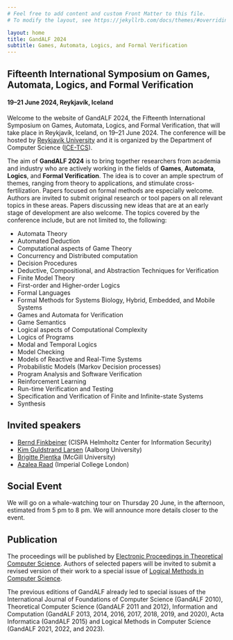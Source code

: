 ```yaml
---
# Feel free to add content and custom Front Matter to this file.
# To modify the layout, see https://jekyllrb.com/docs/themes/#overriding-theme-defaults

layout: home
title: GandALF 2024
subtitle: Games, Automata, Logics, and Formal Verification
---
```


## Fifteenth International Symposium on Games, Automata, Logics, and Formal Verification ##

#### 19–21 June 2024, Reykjavík, Iceland ####

Welcome to the website of GandALF 2024, the Fifteenth International Symposium on Games, Automata, Logics, and Formal Verification, that will take place in Reykjavík, Iceland, on 19–21 June 2024. The conference will be hosted by [Reykjavík University](https://en.ru.is/) and it is organized by the Department of Computer Science ([ICE-TCS](https://icetcs.ru.is)).

The aim of **GandALF 2024** is to bring together researchers from academia and industry who are actively working in the fields of **Games**, **Automata**, **Logics**, and **Formal Verification**. The idea is to cover an ample spectrum of themes, ranging from theory to applications, and stimulate cross-fertilization. Papers focused on formal methods are especially welcome. Authors are invited to submit original research or tool papers on all relevant topics in these areas. Papers discussing new ideas that are at an early stage of development are also welcome. The topics covered by the conference include, but are not limited to, the following:

* Automata Theory
* Automated Deduction
* Computational aspects of Game Theory
* Concurrency and Distributed computation
* Decision Procedures
* Deductive, Compositional, and Abstraction Techniques for Verification
* Finite Model Theory
* First-order and Higher-order Logics
* Formal Languages
* Formal Methods for Systems Biology, Hybrid, Embedded, and Mobile Systems
* Games and Automata for Verification
* Game Semantics
* Logical aspects of Computational Complexity
* Logics of Programs
* Modal and Temporal Logics
* Model Checking
* Models of Reactive and Real-Time Systems
* Probabilistic Models (Markov Decision processes)
* Program Analysis and Software Verification
* Reinforcement Learning
* Run-time Verification and Testing
* Specification and Verification of Finite and Infinite-state Systems
* Synthesis

<!---## Programme Committee ##
**Co-chairs**  
Antonios Achilleos (Reykjavik University)  
Andrian Francalanza (University of Malta)  


**Members**  
Parosh Aziz Abdulla (Uppsala University)  
Valentina Castiglioni (Eindhoven University of Technology)    
Aggeliki Chalki (Reykjavik University)  
Laure Daviaud (University of East Anglia)  
Dario Della Monica (Università degli Studi di Udine)  
Giorgio Delzanno (Università degli Studi di Genova)  
Léo Exibard (Université Gustave Eiffel)  
Nicola Gigante (Free University of Bozen-Bolzano, Italy)  
Julian Gutierrez (Monash University)  
Ryan Kavanagh (Université du Québec à Montréal)  
Orna Kupferman (Hebrew University)  
Martin Leucker (University of Luebeck)  
Jakub Michaliszyn (University of Wroclaw)  
Laura Nenzi (University of Trieste)  
Pawe<span>&#322;</span> Parys (University of Warsaw)   
Guillermo Perez (University of Antwerp)  
Jakob Piribauer (TU Dresden)  
Ocan Sankur (Univ Rennes, CNRS)  
Felix Stutz (University of Luxembourg)  
Patrick Totzke (University of Liverpool)  
Tomoyuki Yamakami (University of Fukui)  
Matteo Zavatteri (University of Padova)  
Martin Zimmermann (Aalborg University)  ---> 

## Invited speakers ##
* [Bernd Finkbeiner](https://cispa.de/en/people/finkbeiner) (CISPA Helmholtz Center for Information Security)
* [Kim Guldstrand Larsen](https://kgl.cs.aau.dk/) (Aalborg University)
* [Brigitte Pientka](https://www.cs.mcgill.ca/~bpientka/) (McGill University)
* [Azalea Raad](https://www.soundandcomplete.org/index.html) (Imperial College London)

## Social Event ##
We will go on a whale-watching tour on Thursday 20 June, in the afternoon, estimated from 5 pm to 8 pm. We will announce more details closer to the event.

## Publication ##
The proceedings will be published by [Electronic Proceedings in Theoretical Computer Science](https://cgi.cse.unsw.edu.au/~eptcs/). Authors of selected papers will be invited to submit a revised version of their work to a special issue of [Logical Methods in Computer Science](https://lmcs.episciences.org/).

The previous editions of GandALF already led to special issues of the International Journal of Foundations of Computer Science (GandALF 2010), Theoretical Computer Science (GandALF 2011 and 2012), Information and Computation (GandALF 2013, 2014, 2016, 2017, 2018, 2019, and 2020), Acta Informatica (GandALF 2015) and Logical Methods in Computer Science (GandALF 2021, 2022, and 2023).

